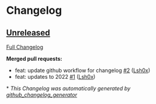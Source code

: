 # Changelog

## [Unreleased](https://github.com/Lsh0x/rbase/tree/HEAD)

[Full Changelog](https://github.com/Lsh0x/rbase/compare/f9d6d027ed2e0164435e56e6c12f0184422a79c8...HEAD)

**Merged pull requests:**

- feat: update github workflow for changelog [\#2](https://github.com/Lsh0x/rbase/pull/2) ([Lsh0x](https://github.com/Lsh0x))
- feat: updates to 2022 [\#1](https://github.com/Lsh0x/rbase/pull/1) ([Lsh0x](https://github.com/Lsh0x))



\* *This Changelog was automatically generated by [github_changelog_generator](https://github.com/github-changelog-generator/github-changelog-generator)*
